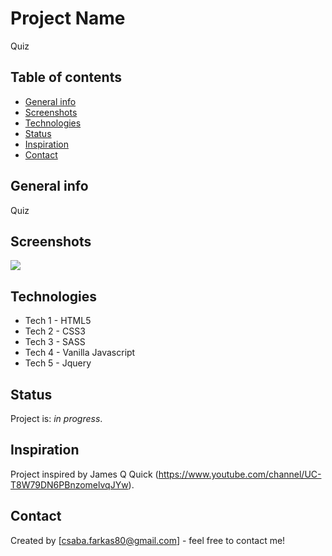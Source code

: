 # Project Name
Quiz

## Table of contents
* [General info](#general-info)
* [Screenshots](#screenshots)
* [Technologies](#technologies)
* [Status](#status)
* [Inspiration](#inspiration)
* [Contact](#contact)

## General info
Quiz

## Screenshots
![](.png)

## Technologies
* Tech 1 - HTML5
* Tech 2 - CSS3
* Tech 3 - SASS
* Tech 4 - Vanilla Javascript
* Tech 5 - Jquery

## Status
Project is: _in progress_.

## Inspiration
Project inspired by James Q Quick (https://www.youtube.com/channel/UC-T8W79DN6PBnzomelvqJYw).

## Contact
Created by [csaba.farkas80@gmail.com] - feel free to contact me!
